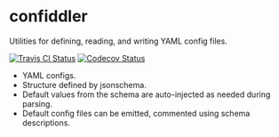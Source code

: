 confiddler
==========

Utilities for defining, reading, and writing YAML config files. 

[![Travis CI Status](https://travis-ci.org/stuarteberg/confiddler.svg?branch=master)](https://travis-ci.org/stuarteberg/confiddler)
[![Codecov Status](https://codecov.io/gh/stuarteberg/confiddler/branch/master/graph/badge.svg)](https://codecov.io/gh/stuarteberg/confiddler)

- YAML configs.
- Structure defined by jsonschema.
- Default values from the schema are auto-injected as needed during parsing.
- Default config files can be emitted, commented using schema descriptions.

